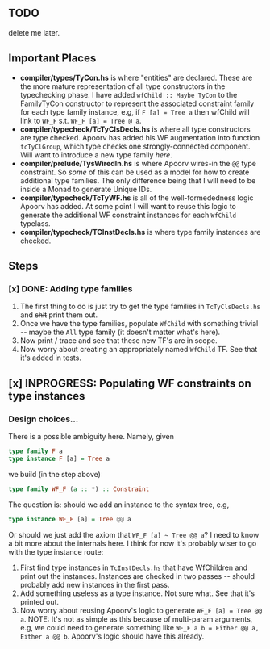 ## TODO

delete me later.

## Important Places

- **compiler/types/TyCon.hs** is where "entities" are declared. These
  are the more mature representation of all type constructors in
  the typechecking phase. I have added `wfChild :: Maybe TyCon`
  to the FamilyTyCon constructor to represent the associated
  constraint family for each type family instance, e.g,
  if `F [a] = Tree a` then wfChild will link to `WF_F` s.t.
  `WF_F [a] = Tree @ a`.
- **compiler/typecheck/TcTyClsDecls.hs** is where all type constructors
  are type checked. Apoorv has added his WF augmentation into
  function `tcTyClGroup`, which type checks one strongly-connected
  component. Will want to introduce a new type family *here*.
- **compiler/prelude/TysWiredIn.hs** is where Apoorv wires-in the
  `@@` type constraint. So *some* of this can be used as a model
  for how to create additional type families. The only difference being
  that I will need to be inside a Monad to generate Unique IDs.
- **compiler/typecheck/TcTyWF.hs** is all of the well-formededness
  logic Apoorv has added. At some point I will want to reuse this logic
  to generate the additional WF constraint instances for each `WfChild` typelass.
- **compiler/typecheck/TCInstDecls.hs** is where type family instances are checked.
  
## Steps

### [x] DONE: Adding type families

1. The first thing to do is just try to get the type families in
   `TcTyClsDecls.hs` and ~~shit~~ print them out. 
2. Once we have the type families, populate `WfChild` with something trivial -- maybe
   the `All` type family (it doesn't matter what's here).
3. Now print / trace and see that these new TF's are in scope.
4. Now worry about creating an appropriately named `WfChild` TF. See that it's
   added in tests.
   
## [x] INPROGRESS: Populating WF constraints on type instances

### Design choices...
There is a possible ambiguity here. Namely, given

```hs
type family F a
type instance F [a] = Tree a
```

we build (in the step above)

```hs
type family WF_F (a :: *) :: Constraint
```

The question is: should we add an instance to the syntax tree, e.g,

```hs
type instance WF_F [a] = Tree @@ a
```

Or should we just add the axiom that `WF_F [a] ~ Tree @@ a`? 
I need to know a bit more about the internals here. I think
for now it's probably wiser to go with the type instance route:

1. First find type instances in `TcInstDecls.hs` that have WfChildren and print out
   the instances. Instances are checked in two passes -- should
   probably add new instances in the first pass.
2. Add something useless as a type instance. Not sure what.
   See that it's printed out.
3. Now worry about reusing Apoorv's logic to generate
   `WF_F [a] = Tree @@ a`. NOTE: It's not as simple as this
   because of multi-param arguments, e.g,
   we could need to generate something like `WF_F a b = Either @@ a, Either a @@ b`.
   Apoorv's logic should have this already.







